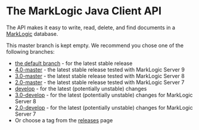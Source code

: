 # The MarkLogic Java Client API

The API makes it easy to write, read, delete, and find documents in a [MarkLogic](http://developer.marklogic.com/) database.

This master branch is kept empty.  We recommend you chose one of the following branches:

* [the default branch](https://github.com/marklogic/java-client-api) - for the latest stable release
* [4.0-master](https://github.com/marklogic/java-client-api/tree/4.0-master) - the latest stable release tested with MarkLogic Server 9
* [3.0-master](https://github.com/marklogic/java-client-api/tree/3.0-master) - the latest stable release tested with MarkLogic Server 8
* [2.0-master](https://github.com/marklogic/java-client-api/tree/2.0-master) - the latest stable release tested with MarkLogic Server 7
* [develop](https://github.com/marklogic/java-client-api/tree/develop) - for the latest (potentially unstable) changes
* [3.0-develop](https://github.com/marklogic/java-client-api/tree/3.0-develop) - for the latest (potentially unstable) changes for MarkLogic Server 8
* [2.0-develop](https://github.com/marklogic/java-client-api/tree/2.0-develop) - for the latest (potentially unstable) changes for MarkLogic Server 7
* Or choose a tag from the [releases](https://github.com/marklogic/java-client-api/releases) page
